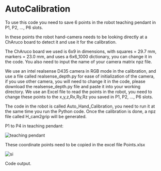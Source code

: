 # AutoCalibration
To use this code you need to save 6 points in the robot teaching pendant in P1, P2, ..., P6 slots.

In these points the robot hand-camera needs to be looking directly at a ChAruco board to detect it and use it for the calibration.

The ChAruco board we used is 6x9 in dimensions, with squares = 29.7 mm, markers = 23.0 mm, and uses a 6x6_1000 dictionary, you can change it in the code. You also need to input the name of your camera matrix npz file.

We use an intel realsense D435 camera in RGB mode in the calibration, and use a file called realsense_depth.py for ease of initialization of the camera, if you use other camera, you will need to change it in the code, please download the realsense_depth.py file and paste it into your working directory.
We use an Excel file to read the points in the robot, you need to change these points to the x,y,z,Rx,Ry,Rz you saved in P1, P2, ..., P6 slots.

The code in the robot is called Auto_Hand_Calibration, you need to run it at the same time you run the Python code.
Once the calibration is done, a npz file called H_cam2grip will be generated.

P1 to P4 in teaching pendant: 

![teaching pendant](https://user-images.githubusercontent.com/104682170/235343486-42cda15c-3f81-4678-b873-a8b0fac4e718.jpeg)

These coordinate points need to be copied in the excel file Points.xlsx

![si](https://user-images.githubusercontent.com/104682170/235343177-b28640e4-7d35-47ea-9e25-89b46c8685e0.png)

Code output.

